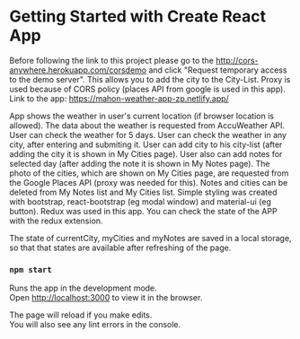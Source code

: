 # Getting Started with Create React App

Before following the link to this project please go to the http://cors-anywhere.herokuapp.com/corsdemo and click "Request temporary access to the demo server". This allows you to add the city to the City-List. Proxy is used because of CORS policy (places API from google is used in this app).
Link to the app: https://mahon-weather-app-zp.netlify.app/

App shows the weather in user's current location (if browser location is allowed). The data about the weather is requested from AccuWeather API. User can check the weather for 5 days. User can check the weather in any city, after entering and submiting it. User can add city to his city-list (after adding the city it is shown in My Cities page). User also can add notes for selected day (after adding the note it is shown in My Notes page). The photo of the cities, which are shown on My Cities page, are requested from the Google Places API (proxy was needed for this). Notes and cities can be deleted from My Notes list and My Cities list. 
Simple styling was created with bootstrap, react-bootstrap (eg modal window) and material-ui (eg button).
Redux was used in this app. You can check the state of the APP with the redux extension.

The state of currentCity, myCities and myNotes are saved in a local storage, so that that states are available after refreshing of the page.


### `npm start`

Runs the app in the development mode.\
Open [http://localhost:3000](http://localhost:3000) to view it in the browser.

The page will reload if you make edits.\
You will also see any lint errors in the console.

